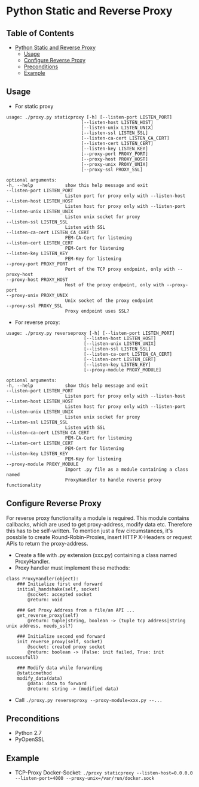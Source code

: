 # Python Static and Reverse Proxy

## Table of Contents

   * [Python Static and Reverse Proxy](#python-static-and-reverse-proxy)
      * [Usage](#usage)
      * [Configure Reverse Proxy](#configure-reverse-proxy)
      * [Preconditions](#preconditions)
      * [Example](#example)

## Usage
 * For static proxy
  ```
usage: ./proxy.py staticproxy [-h] [--listen-port LISTEN_PORT]
                              [--listen-host LISTEN_HOST]
                              [--listen-unix LISTEN_UNIX]
                              [--listen-ssl LISTEN_SSL]
                              [--listen-ca-cert LISTEN_CA_CERT]
                              [--listen-cert LISTEN_CERT]
                              [--listen-key LISTEN_KEY]
                              [--proxy-port PROXY_PORT]
                              [--proxy-host PROXY_HOST]
                              [--proxy-unix PROXY_UNIX]
                              [--proxy-ssl PROXY_SSL]

optional arguments:
  -h, --help            show this help message and exit
  --listen-port LISTEN_PORT
                        Listen port for proxy only with --listen-host
  --listen-host LISTEN_HOST
                        Listen host for proxy only with --listen-port
  --listen-unix LISTEN_UNIX
                        Listen unix socket for proxy
  --listen-ssl LISTEN_SSL
                        Listen with SSL
  --listen-ca-cert LISTEN_CA_CERT
                        PEM-CA-Cert for listening
  --listen-cert LISTEN_CERT
                        PEM-Cert for listening
  --listen-key LISTEN_KEY
                        PEM-Key for listening
  --proxy-port PROXY_PORT
                        Port of the TCP proxy endpoint, only with --proxy-host
  --proxy-host PROXY_HOST
                        Host of the proxy endpoint, only with --proxy-port
  --proxy-unix PROXY_UNIX
                        Unix socket of the proxy endpoint
  --proxy-ssl PROXY_SSL
                        Proxy endpoint uses SSL?
  ```
 * For reverse proxy:

  ```
usage: ./proxy.py reverseproxy [-h] [--listen-port LISTEN_PORT]
                               [--listen-host LISTEN_HOST]
                               [--listen-unix LISTEN_UNIX]
                               [--listen-ssl LISTEN_SSL]
                               [--listen-ca-cert LISTEN_CA_CERT]
                               [--listen-cert LISTEN_CERT]
                               [--listen-key LISTEN_KEY]
                               [--proxy-module PROXY_MODULE]

optional arguments:
  -h, --help            show this help message and exit
  --listen-port LISTEN_PORT
                        Listen port for proxy only with --listen-host
  --listen-host LISTEN_HOST
                        Listen host for proxy only with --listen-port
  --listen-unix LISTEN_UNIX
                        Listen unix socket for proxy
  --listen-ssl LISTEN_SSL
                        Listen with SSL
  --listen-ca-cert LISTEN_CA_CERT
                        PEM-CA-Cert for listening
  --listen-cert LISTEN_CERT
                        PEM-Cert for listening
  --listen-key LISTEN_KEY
                        PEM-Key for listening
  --proxy-module PROXY_MODULE
                        Import .py file as a module containing a class named
                        ProxyHandler to handle reverse proxy functionality
  ```

## Configure Reverse Proxy

For reverse proxy functionality a module is required. This module contains callbacks, which are used to get proxy-address, modify data etc. Therefore this has to be self-written. To mention just a few circumstances, it's possbile to create Round-Robin-Proxies, insert HTTP X-Headers or request APIs to return the proxy-address.

 * Create a file with .py extension (xxx.py) containing a class named ProxyHandler.
 * Proxy handler must implement these methods:
```
class ProxyHandler(object):
    ### Initialize first end forward
    initial_handshake(self, socket)
        @socket: accepted socket
        @return: void

    ### Get Proxy Address from a file/an API ...
    get_reverse_proxy(self)
        @return: tuple|string, boolean -> (tuple tcp address|string unix address, needs_ssl?)

    ### Initialize second end forward
    init_reverse_proxy(self, socket)
        @socket: created proxy socket
        @return: boolean -> (False: init failed, True: init successfull)

    ### Modify data while forwarding
    @staticmethod
    modify_data(data)
        @data: data to forward
        @return: string -> (modified data)
```

 * Call ```./proxy.py reverseproxy --proxy-module=xxx.py --...```

## Preconditions

 * Python 2.7
 * PyOpenSSL

## Example

 * TCP-Proxy Docker-Socket: ```./proxy staticproxy --listen-host=0.0.0.0 --listen-port=4000 --proxy-unix=/var/run/docker.sock```
